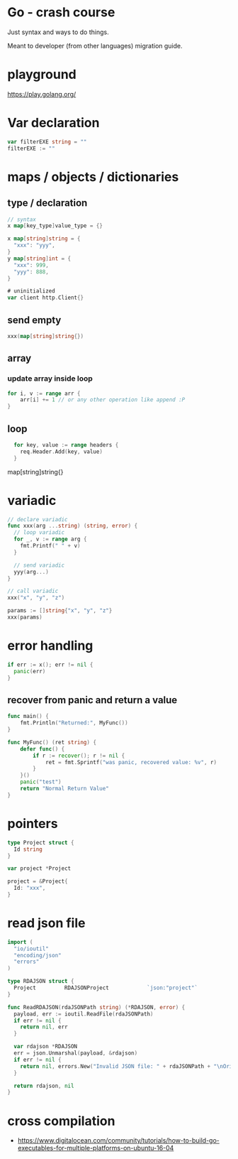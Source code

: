 # Go - crash course

Just syntax and ways to do things.

Meant to developer (from other languages) migration guide.

# playground

https://play.golang.org/


# Var declaration

```go
var filterEXE string = ""
filterEXE := ""
```

# maps / objects / dictionaries

## type / declaration

```go
// syntax
x map[key_type]value_type = {}

x map[string]string = {
  "xxx": "yyy",
}
y map[string]int = {
  "xxx": 999,
  "yyy": 888,
}

# uninitialized
var client http.Client{}

```
## send empty

```go
xxx(map[string]string{})
```

## array

### update array inside loop
````go
for i, v := range arr {
    arr[i] += 1 // or any other operation like append :P
}
````

## loop

```go
  for key, value := range headers {
    req.Header.Add(key, value)
  }
```

map[string]string{}

# variadic

```go
// declare variadic
func xxx(arg ...string) (string, error) {
  // loop variadic
  for _, v := range arg {
    fmt.Printf(" " + v)
  }

  // send variadic
  yyy(arg...)
}

// call variadic
xxx("x", "y", "z")

params := []string{"x", "y", "z"}
xxx(params)
```

# error handling

```go
if err := x(); err != nil {
  panic(err)
}
```

## recover from panic and return a value

```go
func main() {
    fmt.Println("Returned:", MyFunc())
}

func MyFunc() (ret string) {
    defer func() {
        if r := recover(); r != nil {
            ret = fmt.Sprintf("was panic, recovered value: %v", r)
        }
    }()
    panic("test")
    return "Normal Return Value"
}
```

# pointers

```go
type Project struct {
  Id string
}

var project *Project

project = &Project{
  Id: "xxx",
}
```

# read json file

```go
import (
  "io/ioutil"
  "encoding/json"
  "errors"
)

type RDAJSON struct {
  Project         RDAJSONProject            `json:"project"`
}

func ReadRDAJSON(rdaJSONPath string) (*RDAJSON, error) {
  payload, err := ioutil.ReadFile(rdaJSONPath)
  if err != nil {
    return nil, err
  }

  var rdajson *RDAJSON
  err = json.Unmarshal(payload, &rdajson)
  if err != nil {
    return nil, errors.New("Invalid JSON file: " + rdaJSONPath + "\nOriginal error: " + err.Error())
  }

  return rdajson, nil
}
```

# cross compilation

* https://www.digitalocean.com/community/tutorials/how-to-build-go-executables-for-multiple-platforms-on-ubuntu-16-04
